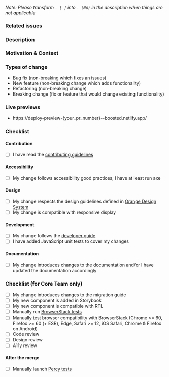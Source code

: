_Note: Please transform `- [ ]` into `- (NA)` in the description when things are not applicable_

### Related issues

<!-- Please link any related issues here. -->

### Description

<!-- Describe your changes in detail -->

### Motivation & Context

<!-- Why is this change required? What problem does it solve? -->

### Types of change

<!-- What types of changes does you code introduce? -->
<!-- Please remove the unused items in the list -->

- Bug fix (non-breaking which fixes an issues)
- New feature (non-breaking change which adds functionality)
- Refactoring (non-breaking change)
- Breaking change (fix or feature that would change existing functionality)

### Live previews

<!-- Please add direct links where your modifications can be seen in the documentation -->

- https://deploy-preview-{your_pr_number}--boosted.netlify.app/

### Checklist

<!-- Go over all the following points, and put an `x` in all the boxes that apply. -->
<!-- If you're unsure about any of these, don't hesitate to ask. We're here to help! -->

#### Contribution

- [ ] I have read the [contributing guidelines](https://github.com/Orange-OpenSource/Orange-Boosted-Bootstrap/blob/main/.github/CONTRIBUTING.md)

#### Accessibility

- [ ] My change follows accessibility good practices; I have at least run axe

#### Design

- [ ] My change respects the design guidelines defined in [Orange Design System](https://system.design.orange.com/0c1af118d/p/8118d1-web)
- [ ] My change is compatible with responsive display

#### Development

- [ ] My change follows the [developer guide](https://github.com/Orange-OpenSource/Orange-Boosted-Bootstrap/wiki/Developer-guide)
- [ ] I have added JavaScript unit tests to cover my changes

#### Documentation

- [ ] My change introduces changes to the documentation and/or I have updated the documentation accordingly

### Checklist (for Core Team only)

- [ ] My change introduces changes to the migration guide
- [ ] My new component is added in Storybook
- [ ] My new component is compatible with RTL
- [ ] Manually run [BrowserStack tests](https://github.com/Orange-OpenSource/Orange-Boosted-Bootstrap/actions/workflows/browserstack.yml)
- [ ] Manually test browser compatibility with BrowserStack (Chrome >= 60, Firefox >= 60 (+ ESR), Edge, Safari >= 12, iOS Safari, Chrome & Firefox on Android)
- [ ] Code review
- [ ] Design review
- [ ] A11y review

#### After the merge

- [ ] Manually launch [Percy tests](https://github.com/Orange-OpenSource/Orange-Boosted-Bootstrap/actions/workflows/percy.yml)

<!------------------------>
<!-- /!\ Core Team Only -->
<!------------------------>

<!-- Uncomment the following for a release DoD -->

<!--
- [ ] Run linters;
- [ ] Run compilers;
- [ ] Run tests;
- [ ] Check documentation site: examples and contents;
- [ ] Test cross-browser compatibility locally and with [BrowserStack](https://www.browserstack.com/):
  - Firefox ESR
  - IE11 (v4 only)
  - Latest Edge, Chrome, Firefox, Safari
  - iOS Safari
  - Chrome & Firefox on Android
- [ ] Including RTL mode;
- [ ] Ask for reviews and accessibility testing;
- [ ] [sync with Bootstrap](https://github.com/Orange-OpenSource/Orange-Boosted-Bootstrap/wiki/Syncing-with-Bootstrap)'s release and probably wait for it;
- [ ] `npm run release-version $current_version $next_version` to bump version number
  - then, if bumping a minor or major version:
    - [ ] Manually change `version_short` in `package.json`
    - [ ] Add docs version to `site/data/docs-versions.yml`
    - [ ] Manually change `docs_version` in `config.yml` and other references to the previous version
    - [ ] Update redirects in docs frontmatter (`site/content/docs/_index.html`?)
    - [ ] Move `site/content/docs/5.x` to `site/content/docs/5.x+1`
    - [ ] Increment `site/static/docs/{version}` version
    - [ ] Increment version in `nuget/boosted.nuspec`
    - [ ] (Major version) Manually update the version in `nuget/boosted.nuspec` and `nuget/boosted.sass.nuspec`
  - check wrong matches in `CHANGELOG.md`, and maybe `site/content/docs/<version>/migration.md`
  - :warning: check the `package-lock.json` and `package.json` content, only "boosted" should have its version changed!
  - :warning: `site/content/docs/5.1/**/*.md` should not always be modified
- [ ] if year changed recently, happy new year :tada: but please change © year in `.scss` main files (reboot, grid, utilities and main file) as well as in `NOTICE.txt`.
- [ ] `npm run release` to compile dist, build Storybook, update SRI hashes in doc and package the release
- [ ] Prepare changelog:
  - install [Conventionnal Changelog](https://github.com/conventional-changelog/conventional-changelog) and `conventional-changelog-cli` globally
  - run `conventional-changelog -p angular -i CHANGELOG.md -s`
  - and probably maintain [a ship list (eg for v4.4.0)](https://github.com/Orange-OpenSource/Orange-Boosted-Bootstrap/issues/226)
- [ ] commit and push `dist` with a `chore(release)` commit message
- [ ] Manually run BrowserStack test
- [ ] Manually run Percy test
- [ ] merge (on `v4-dev` or `main`)
- [ ] tag your version, and push your tag
- [ ] [create a GitHub release](https://github.com/Orange-OpenSource/Orange-Boosted-Bootstrap/releases/new):
  - attach zip file
  - paste CHANGELOG / Ship list in the release's description
- [ ] Pack and publish
  - `npm pack`
  - if you are already logged in NPM (with a personnal account, for example), [you'd better use a repository scoped `.npmrc` file](https://stackoverflow.com/questions/30114166/how-to-have-multiple-npm-users-set-up-locally)
  - Publish:
    - if you're releasing a pre-release, use `--tag`, eg for v5-alpha1 `npm publish boosted-5.0.0-alpha1.tgz --tag next`
    - (v4 only) `npm publish --tag v4.x.y` (if you forgot and v4 becomes the latest version on NPM, you can run `npm dist-tag add boosted@5.x.y latest to fix it)
    - (v5 only) `npm publish`
- [ ] [publish on Nuget](https://github.com/Orange-OpenSource/Orange-Boosted-Bootstrap/wiki/Generate-NuGet-packages)
- [ ] check release on [NPM](https://www.npmjs.com/package/boosted), [Nuget](https://www.nuget.org/packages/boosted/), [Packagist](https://packagist.org/packages/orange-opensource/orange-boosted-bootstrap)…
- [ ] publish documentation on `gh-pages`:
  - [ ] copy `../_site` to the `gh-pages` branch (don't forget to update Storybook as well)
  - [ ] check every `index.html` used as redirections to be redirecting to the new release
  - [ ] when bumping minor version: ensure `dist` URLs in examples' HTML has changed
  - [ ] double-check everything before pushing, starting by searching for forgotten old version number occurences
- [ ] make an announcement in Plazza :tada:
-->
